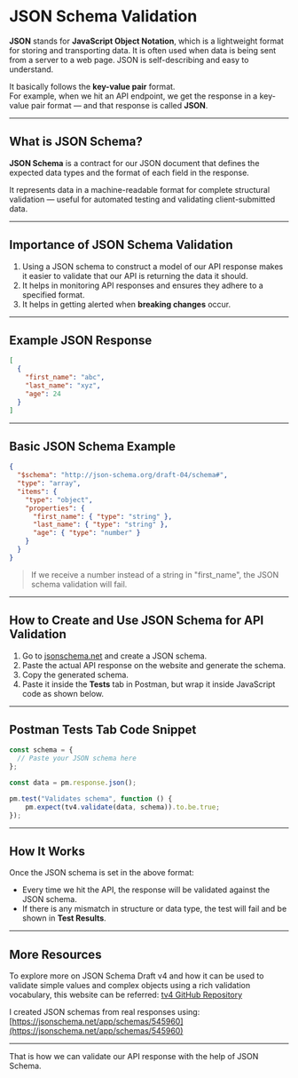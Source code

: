 
# **JSON Schema Validation**

**JSON** stands for **JavaScript Object Notation**, which is a lightweight format for storing and transporting data. It is often used when data is being sent from a server to a web page. JSON is self-describing and easy to understand.

It basically follows the **key-value pair** format.  
For example, when we hit an API endpoint, we get the response in a key-value pair format — and that response is called **JSON**.

---

## **What is JSON Schema?**

**JSON Schema** is a contract for our JSON document that defines the expected data types and the format of each field in the response.

It represents data in a machine-readable format for complete structural validation — useful for automated testing and validating client-submitted data.

---

## **Importance of JSON Schema Validation**

1. Using a JSON schema to construct a model of our API response makes it easier to validate that our API is returning the data it should.
2. It helps in monitoring API responses and ensures they adhere to a specified format.
3. It helps in getting alerted when **breaking changes** occur.

---

## **Example JSON Response**

```json
[
  {
    "first_name": "abc",
    "last_name": "xyz",
    "age": 24
  }
]
```

---

## **Basic JSON Schema Example**

```json
{
  "$schema": "http://json-schema.org/draft-04/schema#",
  "type": "array",
  "items": {
    "type": "object",
    "properties": {
      "first_name": { "type": "string" },
      "last_name": { "type": "string" },
      "age": { "type": "number" }
    }
  }
}
```

> If we receive a number instead of a string in "first_name", the JSON schema validation will fail.

---

## **How to Create and Use JSON Schema for API Validation**

1. Go to [jsonschema.net](https://jsonschema.net) and create a JSON schema.
2. Paste the actual API response on the website and generate the schema.
3. Copy the generated schema.
4. Paste it inside the **Tests** tab in Postman, but wrap it inside JavaScript code as shown below.

---

## **Postman Tests Tab Code Snippet**

```javascript
const schema = {
  // Paste your JSON schema here
};

const data = pm.response.json();

pm.test("Validates schema", function () {
    pm.expect(tv4.validate(data, schema)).to.be.true;
});
```

---

## **How It Works**

Once the JSON schema is set in the above format:

- Every time we hit the API, the response will be validated against the JSON schema.
- If there is any mismatch in structure or data type, the test will fail and be shown in **Test Results**.

---

## **More Resources**

To explore more on JSON Schema Draft v4 and how it can be used to validate simple values and complex objects using a rich validation vocabulary, this website can be referred:   [tv4 GitHub Repository](https://github.com/geraintluff/tv4)

I created JSON schemas from real responses using:   [https://jsonschema.net/app/schemas/545960](https://jsonschema.net/app/schemas/545960)

---

That is how we can validate our API response with the help of JSON Schema.
